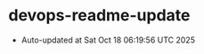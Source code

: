 # devops-readme-update
<!--START_SECTION:activity-->
- Auto-updated at Sat Oct 18 06:19:56 UTC 2025
<!--END_SECTION:activity-->
